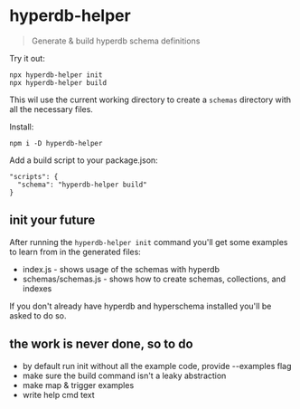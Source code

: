 # hyperdb-helper

> Generate & build hyperdb schema definitions

Try it out:

```
npx hyperdb-helper init
npx hyperdb-helper build
```

This wil use the current working directory to create a `schemas` directory with all the necessary files.

Install:

```
npm i -D hyperdb-helper
```

Add a build script to your package.json:

```
"scripts": {
  "schema": "hyperdb-helper build"
}
```

## init your future

After running the `hyperdb-helper init` command you'll get some examples to learn from in the generated files:

- index.js - shows usage of the schemas with hyperdb
- schemas/schemas.js - shows how to create schemas, collections, and indexes

If you don't already have hyperdb and hyperschema installed you'll be asked to do so.


## the work is never done, so to do

- by default run init without all the example code, provide --examples flag
- make sure the build command isn't a leaky abstraction
- make map & trigger examples
- write help cmd text
